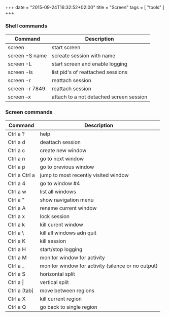 +++
date = "2015-09-24T16:32:52+02:00"
title = "Screen"
tags = [ "tools" ]
+++

### Shell commands

|Command|Description|
|-------|-----------|
|screen | start screen|
|screen -S name | screate session with name|
|screen -L | start screen and enable logging|
|screen -ls | list pid's of reattached sessions|
|screen -r | reattach session|
|screen -r 7849 | reattach session|
|screen –x | attach  to  a not detached screen session|


### Screen commands

|Command|Description|
|-------|-----------|
|Ctrl a ? | help|
|Ctrl a d | deattach session|
|Ctrl a c | create new window|
|Ctrl a n | go to next window|
|Ctrl a p | go to previous window|
|Ctrl a Ctrl a | jump to most recently visited window|
|Ctrl a 4 | go to window #4|
|Ctrl a w | list all windows|
|Ctrl a " | show navigation menu|
|Ctrl a A | rename current window|
|Ctrl a x | lock session|
|Ctrl a k | kill curent window|
|Ctrl a \ | kill all windows adn quit|
|Ctrl a K | kill session|
|Ctrl a H | start/stop logging|
|Ctrl a M | monitor window for activity|
|Ctrl a _ | monitor window for activity (silence or no output)|
|Ctrl a S | horizontal split|
|Ctrl a \| | vertical split|
|Ctrl a [tab] | move between regions|
|Ctrl a X | kill current region|
|Ctrl a Q | go back to single region|
